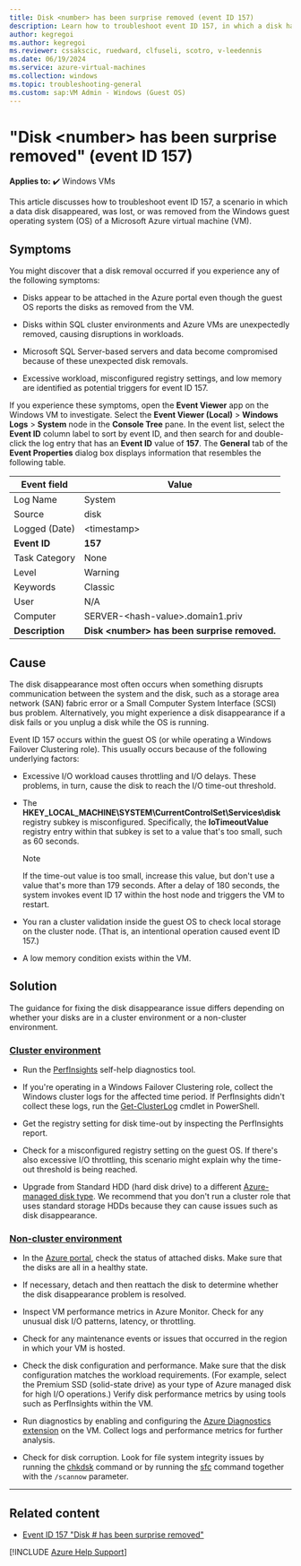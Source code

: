 ```yaml
---
title: Disk <number> has been surprise removed (event ID 157)
description: Learn how to troubleshoot event ID 157, in which a disk has been surprise removed from an Azure virtual machine (VM) that runs Windows.
author: kegregoi
ms.author: kegregoi
ms.reviewer: cssakscic, ruedward, clfuseli, scotro, v-leedennis
ms.date: 06/19/2024
ms.service: azure-virtual-machines
ms.collection: windows
ms.topic: troubleshooting-general
ms.custom: sap:VM Admin - Windows (Guest OS)
---
```

# "Disk \<number> has been surprise removed" (event ID 157)

**Applies to:** :heavy_check_mark: Windows VMs

This article discusses how to troubleshoot event ID 157, a scenario in which a data disk disappeared, was lost, or was removed from the Windows guest operating system (OS) of a Microsoft Azure virtual machine (VM).

## Symptoms

You might discover that a disk removal occurred if you experience any of the following symptoms:

- Disks appear to be attached in the Azure portal even though the guest OS reports the disks as removed from the VM.

- Disks within SQL cluster environments and Azure VMs are unexpectedly removed, causing disruptions in workloads.

- Microsoft SQL Server-based servers and data become compromised because of these unexpected disk removals.

- Excessive workload, misconfigured registry settings, and low memory are identified as potential triggers for event ID 157.

If you experience these symptoms, open the **Event Viewer** app on the Windows VM to investigate. Select the **Event Viewer (Local)** > **Windows Logs** > **System** node in the **Console Tree** pane. In the event list, select the **Event ID** column label to sort by event ID, and then search for and double-click the log entry that has an **Event ID** value of **157**. The **General** tab of the **Event Properties** dialog box displays information that resembles the following table.

| Event field     | Value                                         |
|-----------------|-----------------------------------------------|
| Log Name        | System                                        |
| Source          | disk                                          |
| Logged (Date)   | \<timestamp>                                  |
| **Event ID**    | **157**                                       |
| Task Category   | None                                          |
| Level           | Warning                                       |
| Keywords        | Classic                                       |
| User            | N/A                                           |
| Computer        | SERVER-\<hash-value>.domain1.priv             |
| **Description** | **Disk \<number> has been surprise removed.** |

## Cause

The disk disappearance most often occurs when something disrupts communication between the system and the disk, such as a storage area network (SAN) fabric error or a Small Computer System Interface (SCSI) bus problem. Alternatively, you might experience a disk disappearance if a disk fails or you unplug a disk while the OS is running.

Event ID 157 occurs within the guest OS (or while operating a Windows Failover Clustering role). This usually occurs because of the following underlying factors:

- Excessive I/O workload causes throttling and I/O delays. These problems, in turn, cause the disk to reach the I/O time-out threshold.

- The **HKEY_LOCAL_MACHINE\\SYSTEM\\CurrentControlSet\\Services\\disk** registry subkey is misconfigured. Specifically, the **IoTimeoutValue** registry entry within that subkey is set to a value that's too small, such as 60 seconds.

  > [!NOTE]
  > If the time-out value is too small, increase this value, but don't use a value that's more than 179 seconds. After a delay of 180 seconds, the system invokes event ID 17 within the host node and triggers the VM to restart.

- You ran a cluster validation inside the guest OS to check local storage on the cluster node. (That is, an intentional operation caused event ID 157.)

- A low memory condition exists within the VM.

## Solution

The guidance for fixing the disk disappearance issue differs depending on whether your disks are in a cluster environment or a non-cluster environment.

### [Cluster environment](#tab/cluster)

- Run the [PerfInsights](./how-to-use-perfInsights.md) self-help diagnostics tool.

- If you're operating in a Windows Failover Clustering role, collect the Windows cluster logs for the affected time period. If PerfInsights didn't collect these logs, run the [Get-ClusterLog](/powershell/module/failoverclusters/get-clusterlog) cmdlet in PowerShell.

- Get the registry setting for disk time-out by inspecting the PerfInsights report.

- Check for a misconfigured registry setting on the guest OS. If there's also excessive I/O throttling, this scenario might explain why the time-out threshold is being reached.

- Upgrade from Standard HDD (hard disk drive) to a different [Azure-managed disk type](/azure/virtual-machines/disks-types). We recommend that you don't run a cluster role that uses standard storage HDDs because they can cause issues such as disk disappearance.

### [Non-cluster environment](#tab/non-cluster)

- In the [Azure portal](https://portal.azure.com), check the status of attached disks. Make sure that the disks are all in a healthy state.

- If necessary, detach and then reattach the disk to determine whether the disk disappearance problem is resolved.

- Inspect VM performance metrics in Azure Monitor. Check for any unusual disk I/O patterns, latency, or throttling.

- Check for any maintenance events or issues that occurred in the region in which your VM is hosted.

- Check the disk configuration and performance. Make sure that the disk configuration matches the workload requirements. (For example, select the Premium SSD (solid-state drive) as your type of Azure managed disk for high I/O operations.) Verify disk performance metrics by using tools such as PerfInsights within the VM.

- Run diagnostics by enabling and configuring the [Azure Diagnostics extension](/azure/azure-monitor/agents/diagnostics-extension-overview) on the VM. Collect logs and performance metrics for further analysis.

- Check for disk corruption. Look for file system integrity issues by running the [chkdsk](/windows-server/administration/windows-commands/chkdsk?tabs=event-viewer) command or by running the [sfc](/windows-server/administration/windows-commands/sfc) command together with the `/scannow` parameter.

---

## Related content

- [Event ID 157 "Disk # has been surprise removed"](/archive/blogs/ntdebugging/event-id-157-disk-has-been-surprise-removed)

[!INCLUDE [Azure Help Support](../../../includes/azure-help-support.md)]
